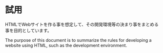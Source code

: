 # 試用

HTMLでWebサイトを作る事を想定して、その開発環境等の決まり事をまとめる事を目的としています。

The purpose of this document is to summarize the rules for developing a website using HTML, such as the development environment.
